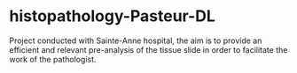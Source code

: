 # histopathology-Pasteur-DL
Project conducted with Sainte-Anne hospital, the aim is to provide an efficient and relevant pre-analysis of the tissue slide in order to facilitate the work of the pathologist.
